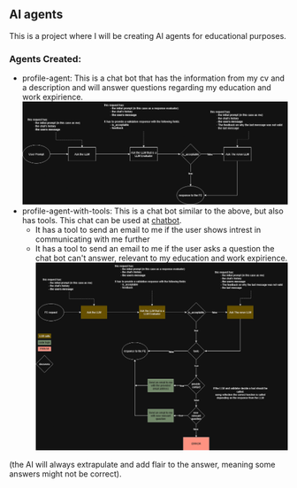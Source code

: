 ## AI agents
This is a project where I will be creating AI agents for educational purposes.

### Agents Created:
 - profile-agent: This is a chat bot that has the information from my cv and a description and will answer questions regarding my education and work expirience.
   ![alt text](src/profile/profile_agent_diagram.png)
 - profile-agent-with-tools: This is a chat bot similar to the above, but also has tools. This chat can be used at [chatbot](https://huggingface.co/spaces/cotinhalol/profile_agent).
    - It has a tool to send an email to me if the user shows intrest in communicating with me further
    - It has a tool to send an email to me if the user asks a question the chat bot can't answer, relevant to my education and work expirience.
    ![alt text](src/profile/profile-agent-with-tools.png)

(the AI will always extrapulate and add flair to the answer, meaning some answers might not be correct).
